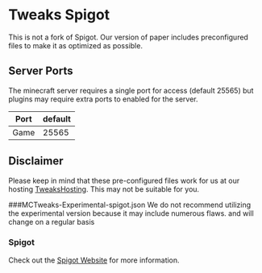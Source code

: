 # Tweaks Spigot
This is not a fork of Spigot.
Our version of paper includes preconfigured files to make it as optimized as possible.

## Server Ports

The minecraft server requires a single port for access (default 25565) but plugins may require extra ports to enabled for the server.

| Port  | default |
|-------|---------|
| Game  | 25565   |

## Disclaimer

Please keep in mind that these pre-configured files work for us at our hosting [TweaksHosting](https://TweaksHosting.com/). This may not be suitable for you. 

###MCTweaks-Experimental-spigot.json
We do not recommend utilizing the experimental version because it may include numerous flaws. and will change on a regular basis

### Spigot
Check out the [Spigot Website](https://www.spigotmc.org/) for more information.

